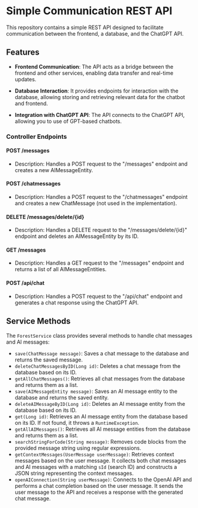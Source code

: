 # Simple Communication REST API

This repository contains a simple REST API designed to facilitate communication between the frontend, a database, and the ChatGPT API.

## Features

- **Frontend Communication**: The API acts as a bridge between the frontend and other services, enabling data transfer and real-time updates.

- **Database Interaction**: It provides endpoints for interaction with the database, allowing storing and retrieving relevant data for the chatbot and frontend.

- **Integration with ChatGPT API**: The API  connects to the ChatGPT API, allowing you to use of GPT-based chatbots.


### Controller Endpoints
#### POST /messages
- Description: Handles a POST request to the "/messages" endpoint and creates a new AIMessageEntity.
#### POST /chatmessages
- Description: Handles a POST request to the "/chatmessages" endpoint and creates a new ChatMessage (not used in the implementation).
#### DELETE /messages/delete/{id}
- Description: Handles a DELETE request to the "/messages/delete/{id}" endpoint and deletes an AIMessageEntity by its ID.
#### GET /messages
- Description: Handles a GET request to the "/messages" endpoint and returns a list of all AIMessageEntities.
#### POST /api/chat
- Description: Handles a POST request to the "/api/chat" endpoint and generates a chat response using the ChatGPT API.

## Service Methods

The `ForestService` class provides several methods to handle chat messages and AI messages:

- `save(ChatMessage message)`: Saves a chat message to the database and returns the saved message.
- `deleteChatMessagesByID(Long id)`: Deletes a chat message from the database based on its ID.
- `getAllChatMessages()`: Retrieves all chat messages from the database and returns them as a list.
- `save(AIMessageEntity message)`: Saves an AI message entity to the database and returns the saved entity.
- `deleteAIMessageByID(Long id)`: Deletes an AI message entity from the database based on its ID.
- `get(Long id)`: Retrieves an AI message entity from the database based on its ID. If not found, it throws a `RuntimeException`.
- `getAllAIMessages()`: Retrieves all AI message entities from the database and returns them as a list.
- `searchStringForCode(String message)`: Removes code blocks from the provided message string using regular expressions.
- `getContextMessages(UserMessage userMessage)`: Retrieves context messages based on the user message. It collects both chat messages and AI messages with a matching `sId` (search ID) and constructs a JSON string representing the context messages.
- `openAIConnection(String userMessage)`: Connects to the OpenAI API and performs a chat completion based on the user message. It sends the user message to the API and receives a response with the generated chat message.
